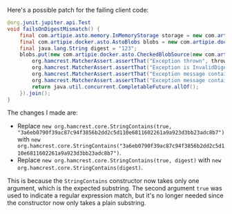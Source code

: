 Here's a possible patch for the failing client code:

```java
@org.junit.jupiter.api.Test
void failsOnDigestMismatch() {
    final com.artipie.asto.memory.InMemoryStorage storage = new com.artipie.asto.memory.InMemoryStorage();
    final com.artipie.docker.asto.AstoBlobs blobs = new com.artipie.docker.asto.AstoBlobs(storage, new com.artipie.docker.asto.DefaultLayout(), new com.artipie.docker.RepoName.Simple("any"));
    final java.lang.String digest = "123";
    blobs.put(new com.artipie.docker.asto.CheckedBlobSource(new com.artipie.asto.Content.From("data".getBytes()), new com.artipie.docker.Digest.Sha256(digest))).toCompletableFuture().handle(( blob, throwable) -> {
        org.hamcrest.MatcherAssert.assertThat("Exception thrown", throwable, new com.artipie.docker.asto.IsNot<>(new com.artipie.docker.asto.IsNull<>()));
        org.hamcrest.MatcherAssert.assertThat("Exception is InvalidDigestException", com.google.common.base.Throwables.getRootCause(throwable), new org.hamcrest.MatcherAssert.IsInstanceOf(com.artipie.docker.error.InvalidDigestException.class));
        org.hamcrest.MatcherAssert.assertThat("Exception message contains calculated digest", new org.hamcrest.core.StringContains("3a6eb0790f39ac87c94f3856b2dd2c5d110e6811602261a9a923d3bb23adc8b7"), com.google.common.base.Throwables.getRootCause(throwable).getMessage());
        org.hamcrest.MatcherAssert.assertThat("Exception message contains expected digest", new org.hamcrest.core.StringContains(digest), com.google.common.base.Throwables.getRootCause(throwable).getMessage());
        return java.util.concurrent.CompletableFuture.allOf();
    }).join();
}
```

The changes I made are:

* Replace `new org.hamcrest.core.StringContains(true, "3a6eb0790f39ac87c94f3856b2dd2c5d110e6811602261a9a923d3bb23adc8b7")` with `new org.hamcrest.core.StringContains("3a6eb0790f39ac87c94f3856b2dd2c5d110e6811602261a9a923d3bb23adc8b7")`.
* Replace `new org.hamcrest.core.StringContains(true, digest)` with `new org.hamcrest.core.StringContains(digest)`.

This is because the `StringContains` constructor now takes only one argument, which is the expected substring. The second argument `true` was used to indicate a regular expression match, but it's no longer needed since the constructor now only takes a plain substring.